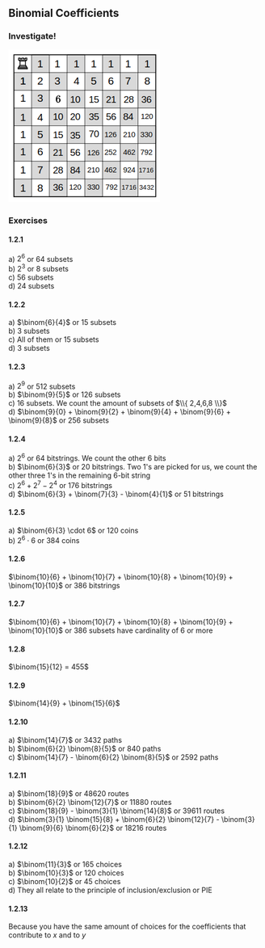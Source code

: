 ## Binomial Coefficients
### Investigate!
![chess](https://github.com/jonathantorres/bookshelf/blob/master/dmoi/img/chess.png)


### Exercises

#### 1.2.1
a) $2^6$ or 64 subsets  
b) $2^3$ or 8 subsets  
c) 56 subsets  
d) 24 subsets  


#### 1.2.2
a) $\binom{6}{4}$ or 15 subsets  
b) 3 subsets  
c) All of them or 15 subsets  
d) 3 subsets  


#### 1.2.3
a) $2^9$ or 512 subsets  
b) $\binom{9}{5}$ or 126 subsets  
c) 16 subsets. We count the amount of subsets of $\\{ 2,4,6,8 \\}$  
d) $\binom{9}{0} + \binom{9}{2} + \binom{9}{4} + \binom{9}{6} + \binom{9}{8}$ or 256 subsets  


#### 1.2.4
a) $2^6$ or 64 bitstrings. We count the other 6 bits  
b) $\binom{6}{3}$ or 20 bitstrings. Two 1's are picked for us, we count the other three 1's in the remaining 6-bit string  
c) $2^6 + 2^7 - 2^4$ or 176 bitstrings  
d) $\binom{6}{3} + \binom{7}{3} - \binom{4}{1}$ or 51 bitstrings  


#### 1.2.5
a) $\binom{6}{3} \cdot 6$ or 120 coins  
b) $2^6 \cdot 6$ or 384 coins  


#### 1.2.6
$\binom{10}{6} + \binom{10}{7} + \binom{10}{8} + \binom{10}{9} + \binom{10}{10}$ or 386 bitstrings


#### 1.2.7
$\binom{10}{6} + \binom{10}{7} + \binom{10}{8} + \binom{10}{9} + \binom{10}{10}$ or 386 subsets have cardinality of 6 or more


#### 1.2.8
$\binom{15}{12} = 455$


#### 1.2.9
$\binom{14}{9} + \binom{15}{6}$


#### 1.2.10
a) $\binom{14}{7}$ or 3432 paths  
b) $\binom{6}{2} \binom{8}{5}$ or 840 paths  
c) $\binom{14}{7} - \binom{6}{2} \binom{8}{5}$ or 2592 paths  


#### 1.2.11
a) $\binom{18}{9}$ or 48620 routes  
b) $\binom{6}{2} \binom{12}{7}$ or 11880 routes  
c) $\binom{18}{9} - \binom{3}{1} \binom{14}{8}$ or 39611 routes  
d) $\binom{3}{1} \binom{15}{8} + \binom{6}{2} \binom{12}{7} - \binom{3}{1} \binom{9}{6} \binom{6}{2}$ or 18216 routes  


#### 1.2.12
a) $\binom{11}{3}$ or 165 choices  
b) $\binom{10}{3}$ or 120 choices  
c) $\binom{10}{2}$ or 45 choices  
d) They all relate to the principle of inclusion/exclusion or PIE  


#### 1.2.13
Because you have the same amount of choices for the coefficients that contribute to $x$ and to $y$
